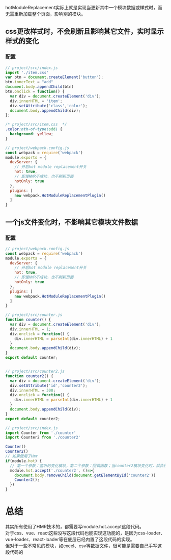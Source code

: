 <!-- # hot module replacement的应用 -->
hotModuleReplacement实际上就是实现当更新其中一个模块数据或样式时，而无需重新加载整个页面，影响别的模块。


## css更改样式时，不会刷新且影响其它文件，实时显示样式的变化
### 配置
```js
// project/src/index.js
import './item.css'
var btn = document.createElement('button');
btn.innerText = "add"
document.body.appendChild(btn)
btn.onclick = function() {
  var div = document.createElement('div');
  div.innerHTML = 'item';
  div.setAttribute('class','color');
  document.body.appendChild(div);
};
```
```css
/* project/src/item.css  */
.color:nth-of-type(odd) {
  background: yellow;
}
```
```js
// project/webpack.config.js
const webpack = require('webpack')
module.exports = {
  devServer: {
    // 开启hot module replacement开关
    hot: true,
    // 即使HMR不成功，也不刷新页面
    hotOnly: true
  },
  plugins: [
    new webpack.HotModuleReplacementPlugin()
  ]
}
```


##  一个js文件变化时，不影响其它模块文件数据
### 配置
```js
// project/webpack.config.js
const webpack = require('webpack')
module.exports = {
  devServer: {
    // 开启hot module replacement开关
    hot: true,
    // 即使HMR不成功，也不刷新页面
    hotOnly: true
  },
  plugins: [
    new webpack.HotModuleReplacementPlugin()
  ]
}
```
```js
// project/src/counter.js
function counter() {
  var div = document.createElement('div');
  div.innerHTML = 1;
  div.onclick = function() {
    div.innerHTML = parseInt(div.innerHTML) + 1
  }
  document.body.appendChild(div);
}
export default counter;


// project/src/counter2.js
function counter2() {
  var div = document.createElement('div');
  div.setAttribute('id','counter2');
  div.innerHTML = 300;
  div.onclick = function() {
    div.innerHTML = parseInt(div.innerHTML) + 1
  }
  document.body.appendChild(div);
}
export default counter2;

// project/src/index.js
import Counter from './counter'
import Counter2 from './counter2'

Counter()
Counter2()
// 如果使用了Hmr
if(module.hot) {
  // 第一个参数：监听的变化模块，第二个参数：回调函数；当counter2模块变化时，就执行回调函数
  module.hot.accept('./counter2', ()=>{
    document.body.removeChild(document.getElementById('counter2'))
    Counter2();
  })
}
```

# 总结
其实所有使用了HMR技术的，都需要写module.hot.accept这段代码。  
对于css、vue、react这些没写这段代码也能实现这功能的，是因为css-loader、vue-loader、react-loader等在底层已经内置了这段代码的实现。  
但对于一些不常见的模块，如excel、csv等数据文件，很可能是需要自己手写这段代码的